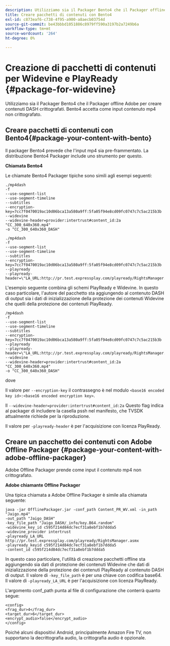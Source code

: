 ```yaml
---
description: Utilizziamo sia il Packager Bento4 che il Packager offline Adobe per creare contenuti DASH crittografati. Bento4 accetta come input contenuto mp4 non crittografato.
title: Creare pacchetti di contenuti con Bento4
exl-id: c873eaf6-c738-4f95-a900-a8aecb03754d
source-git-commit: be43bbbd1051886c8979ff590a3197b2a7249b6a
workflow-type: tm+mt
source-wordcount: '264'
ht-degree: 0%

---
```


# Creazione di pacchetti di contenuti per Widevine e PlayReady {#package-for-widevine}

Utilizziamo sia il Packager Bento4 che il Packager offline Adobe per creare contenuti DASH crittografati. Bento4 accetta come input contenuto mp4 non crittografato.

## Creare pacchetti di contenuti con Bento4{#package-your-content-with-bento}

Il packager Bento4 prevede che l&#39;input mp4 sia pre-frammentato. La distribuzione Bento4 Packager include uno strumento per questo.

**Chiamata Bento4**

Le chiamate Bento4 Packager tipiche sono simili agli esempi seguenti:

```
./mp4dash
-f
--use-segment-list
--use-segment-timeline
--subtitles
--encryption-key=7cc7f0470019ac10d06bca13a580a9ff:5fa05f94e8cd09fc0747c7c5ac215b3b
--widevine
--widevine-header=provider:intertrust#content_id:2a "CC_300_640x360.mp4"
-o "CC_300_640x360_DASH"
```

```
./mp4dash
-f
--use-segment-list
--use-segment-timeline
--subtitles
--encryption-key=7cc7f0470019ac10d06bca13a580a9ff:5fa05f94e8cd09fc0747c7c5ac215b3b
--playready
--playready-header=\"LA_URL:http://pr.test.expressplay.com/playready/RightsManager.asmx\"
```

L&#39;esempio seguente combina gli schemi PlayReady e Widevine. In questo caso particolare, l&#39;autore del pacchetto sta aggiungendo al contenuto DASH di output sia i dati di inizializzazione della protezione dei contenuti Widevine che quelli della protezione dei contenuti PlayReady.

```
/mp4dash
-f
--use-segment-list
--use-segment-timeline
--subtitles
--encryption-key=7cc7f0470019ac10d06bca13a580a9ff:5fa05f94e8cd09fc0747c7c5ac215b3b
--playready
--playready-header=\"LA_URL:http://pr.test.expressplay.com/playready/RightsManager.asmx\"
--widevine
--widevine-header=provider:intertrust#content_id:2a "CC_300_640x360.mp4"
-o "CC_300_640x360_DASH"
```

dove

Il valore per `--encryption-key` il contrassegno è nel modulo `<base16 encoded key id>:<base16 encoded encryption key>`.

Il `--widevine-header=provider:intertrust#content_id:2a` Questo flag indica al packager di includere la casella pssh nel manifesto, che TVSDK attualmente richiede per la riproduzione.

Il valore per `-playready-header` è per l&#39;acquisizione con licenza PlayReady.

## Creare un pacchetto dei contenuti con Adobe Offline Packager {#package-your-content-with-adobe-offline-packager}

Adobe Offline Packager prende come input il contenuto mp4 non crittografato.

**Adobe chiamante Offline Packager**

Una tipica chiamata a Adobe Offline Packager è simile alla chiamata seguente:

```
java -jar OfflinePackager.jar -conf_path Content_PR_WV.xml -in_path "Jaigo.mp4"
-out_path "Jaigo_DASH"
-key_file_path "Jaigo_DASH/_info/key.B64.random"
-widevine_key_id c595f214d84dc7ecf31a8ebf1b7ddda5
-widevine_provider intertrust
-playready_LA_URL
http://pr.test.expressplay.com/playready/RightsManager.asmx
-playready_keyid c595f214d84dc7ecf31a8ebf1b7ddda5
-content_id c595f214d84dc7ecf31a8ebf1b7ddda5
```

In questo caso particolare, l&#39;utilità di creazione pacchetti offline sta aggiungendo sia dati di protezione dei contenuti Widevine che dati di inizializzazione della protezione dei contenuti PlayReady al contenuto DASH di output. Il valore di `-key_file_path` è per una chiave con codifica base64. Il valore di `-playready_LA_URL` è per l&#39;acquisizione con licenza PlayReady.

L&#39;argomento conf_path punta al file di configurazione che conterrà quanto segue:

```
<config>
<frag_dur>4</frag_dur>
<target_dur>6</target_dur>
<encrypt_audio>false</encrypt_audio>
</config>
```

Poiché alcuni dispositivi Android, principalmente Amazon Fire TV, non supportano la decrittografia audio, la crittografia audio è opzionale.
